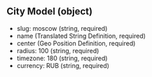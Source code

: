## City Model (object)

+ slug: moscow (string, required)
+ name (Translated String Definition, required)
+ center (Geo Position Definition, required)
+ radius: 100 (string, required)
+ timezone: 180 (string, required)
+ currency: RUB (string, required)
